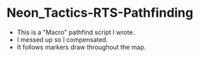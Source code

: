 # Neon_Tactics-RTS-Pathfinding
- This is a "Macro" pathfind script I wrote.
- I messed up so I compensated.
- It follows markers draw throughout the map.

